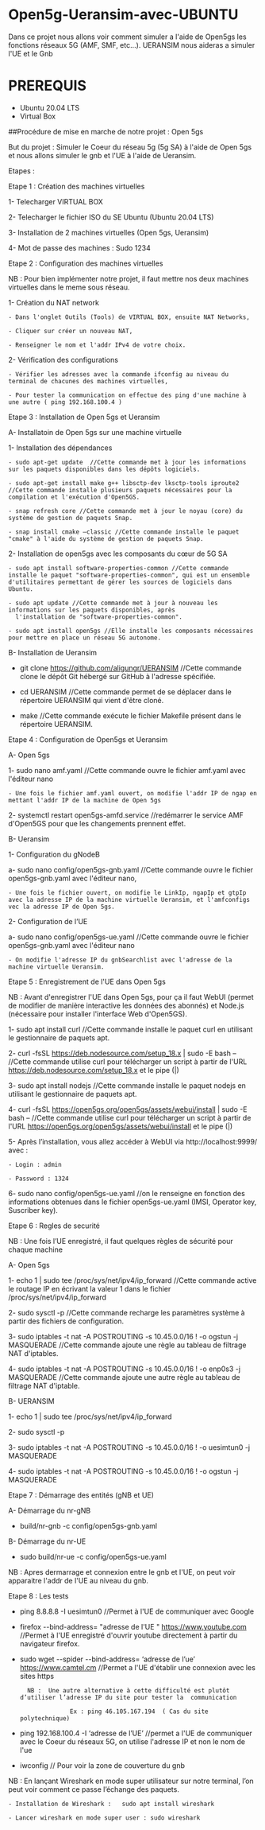 # Open5g-Ueransim-avec-UBUNTU
Dans ce projet nous allons voir comment simuler a l'aide de Open5gs les fonctions réseaux 5G (AMF, SMF, etc...). UERANSIM nous aideras a simuler l'UE et le Gnb 
# PREREQUIS

- Ubuntu 20.04 LTS
- Virtual Box
  
##Procédure de mise en marche de notre projet : Open 5gs

But du projet : Simuler le Coeur du réseau 5g (5g SA) à l'aide de Open 5gs et nous allons simuler le gnb et l'UE à l'aide de Ueransim.

Etapes :

Etape 1 : Création des machines virtuelles

1- Telecharger VIRTUAL BOX

2- Telecharger le fichier ISO du SE Ubuntu (Ubuntu 20.04 LTS)

3- Installation de 2 machines virtuelles (Open 5gs, Ueransim)

4- Mot de passe des machines : Sudo 1234

Etape 2 : Configuration des machines virtuelles

NB : Pour bien implémenter notre projet, il faut mettre nos deux machines virtuelles dans le meme sous réseau.

1- Création du NAT network
	
	- Dans l'onglet Outils (Tools) de VIRTUAL BOX, ensuite NAT Networks,

	- Cliquer sur créer un nouveau NAT,

	- Renseigner le nom et l'addr IPv4 de votre choix.

2- Vérification des configurations

	- Vérifier les adresses avec la commande ifconfig au niveau du terminal de chacunes des machines virtuelles,

	- Pour tester la communication on effectue des ping d'une machine à une autre ( ping 192.168.100.4 )

Etape 3 : Installation de Open 5gs et Ueransim

A- Installatoin de Open 5gs sur une machine virtuelle

1- Installation des dépendances 

	- sudo apt-get update  //Cette commande met à jour les informations sur les paquets disponibles dans les dépôts logiciels.

	- sudo apt-get install make g++ libsctp-dev lksctp-tools iproute2 //Cette commande installe plusieurs paquets nécessaires pour la compilation et l'exécution d'Open5GS.

	- snap refresh core //Cette commande met à jour le noyau (core) du système de gestion de paquets Snap.

	- snap install cmake –classic //Cette commande installe le paquet "cmake" à l'aide du système de gestion de paquets Snap.
	
2- Installation de open5gs avec les composants du cœur de 5G SA

	- sudo apt install software-properties-common //Cette commande installe le paquet "software-properties-common", qui est un ensemble d'utilitaires permettant de gérer les sources de logiciels dans Ubuntu.

	- sudo apt update //Cette commande met à jour à nouveau les informations sur les paquets disponibles, après
	  l'installation de "software-properties-common".

	- sudo apt install open5gs //Elle installe les composants nécessaires pour mettre en place un réseau 5G autonome.

B- Installation de Ueransim

- git clone https://github.com/aligungr/UERANSIM //Cette commande clone le dépôt Git hébergé sur GitHub à l'adresse spécifiée.

- cd UERANSIM //Cette commande permet de se déplacer dans le répertoire UERANSIM qui vient d'être cloné.

- make //Cette commande exécute le fichier Makefile présent dans le répertoire UERANSIM.

Etape 4 : Configuration de Open5gs et Ueransim

A- Open 5gs

1- sudo nano amf.yaml //Cette commande ouvre le fichier amf.yaml avec l'éditeur nano 

	- Une fois le fichier amf.yaml ouvert, on modifie l'addr IP de ngap en mettant l'addr IP de la machine de Open 5gs


2- systemctl restart open5gs-amfd.service //redémarrer le service AMF d'Open5GS pour que les changements prennent effet.

B- Ueransim

1- Configuration du gNodeB

a- sudo nano config/open5gs-gnb.yaml //Cette commande ouvre le fichier open5gs-gnb.yaml avec l'éditeur nano,

	- Une fois le fichier ouvert, on modifie le LinkIp, ngapIp et gtpIp avec la adresse IP de la machine virtuelle Ueransim, et l'amfconfigs vec la adresse IP de Open 5gs.

2- Configuration de l’UE 

a- sudo nano config/open5gs-ue.yaml //Cette commande ouvre le fichier open5gs-gnb.yaml avec l'éditeur nano

	- On modifie l'adresse IP du gnbSearchlist avec l'adresse de la machine virtuelle Ueransim.

Etape 5 : Enregistrement de l'UE dans Open 5gs


NB : Avant d'enregistrer l'UE dans Open 5gs, pour ça il faut WebUI (permet de modifier de manière interactive les données des abonnés) et Node.js (nécessaire pour installer l'interface Web d'Open5GS).

1- sudo apt install curl //Cette commande installe le paquet curl en utilisant le gestionnaire de paquets apt.

2- curl -fsSL https://deb.nodesource.com/setup_18.x | sudo -E bash – //Cette commande utilise curl pour télécharger un script à partir de l'URL https://deb.nodesource.com/setup_18.x et le pipe (|)

3- sudo apt install nodejs //Cette commande installe le paquet nodejs en utilisant le gestionnaire de paquets apt.

4- curl -fsSL https://open5gs.org/open5gs/assets/webui/install | sudo -E bash – //Cette commande utilise curl pour télécharger un script à partir de l'URL https://open5gs.org/open5gs/assets/webui/install et le pipe (|)

5- Après l’installation, vous allez accéder à WebUI via http://localhost:9999/ avec :

	- Login : admin

	- Password : 1324

6- sudo nano config/open5gs-ue.yaml //on le renseigne en fonction des informations obtenues dans le fichier open5gs-ue.yaml (IMSI, Operator key, Suscriber key).


Etape 6 : Regles de securité 

NB : Une fois l’UE enregistré, il faut quelques règles de sécurité pour chaque machine 

A- Open 5gs

1- echo 1 | sudo tee /proc/sys/net/ipv4/ip_forward //Cette commande active le routage IP en écrivant la valeur 1 dans le fichier /proc/sys/net/ipv4/ip_forward

2- sudo sysctl -p //Cette commande recharge les paramètres système à partir des fichiers de configuration.

3- sudo iptables -t nat -A POSTROUTING -s 10.45.0.0/16 ! -o ogstun -j MASQUERADE //Cette commande ajoute une règle au tableau de filtrage NAT d'iptables.

4- sudo iptables -t nat -A POSTROUTING -s 10.45.0.0/16 ! -o enp0s3 -j MASQUERADE //Cette commande ajoute une autre règle au tableau de filtrage NAT d'iptable.

B-  UERANSIM

1- echo 1 | sudo tee /proc/sys/net/ipv4/ip_forward

2- sudo sysctl -p

3- sudo iptables -t nat -A POSTROUTING -s 10.45.0.0/16 ! -o uesimtun0 -j MASQUERADE

4- sudo iptables -t nat -A POSTROUTING -s 10.45.0.0/16 ! -o ogstun -j MASQUERADE

Etape 7 : Démarrage des entités (gNB et UE)

A- Démarrage du nr-gNB

- build/nr-gnb -c config/open5gs-gnb.yaml

B- Démarrage du nr-UE

- sudo build/nr-ue -c config/open5gs-ue.yaml

NB : Apres dermarrage et connexion entre le gnb et l'UE, on peut voir apparaitre l'addr de l'UE au niveau du gnb.

Etape 8 : Les tests

- ping 8.8.8.8 -I uesimtun0 //Permet à l'UE de communiquer avec Google

- firefox --bind-address= "adresse de l'UE " https://www.youtube.com //Permet à l'UE enregistré d'ouvrir youtube directement à partir du navigateur firefox.

- sudo wget --spider --bind-address= ‘adresse de l’ue’ https://www.camtel.cm //Permet a l'UE d'établir une connexion avec les sites https

		NB :  Une autre alternative à cette difficulté est plutôt d’utiliser l’adresse IP du site pour tester la  communication  

					Ex : ping 46.105.167.194  ( Cas du site polytechnique)

- ping 192.168.100.4 -I ‘adresse de l’UE’  //permet a l'UE de communiquer avec le Coeur du réseaux 5G, on utilise l'adresse IP et non le nom de l'ue 

- iwconfig // Pour voir la zone de couverture du gnb 


NB : En lançant Wireshark en mode super utilisateur sur notre terminal, l’on peut voir comment ce passe l’échange des paquets.

	- Installation de Wireshark :	sudo apt install wireshark

	- Lancer wireshark en mode super user : sudo wireshark	



